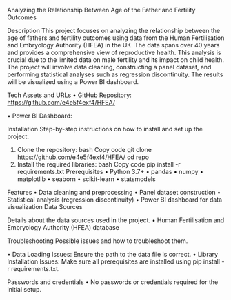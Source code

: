 Analyzing the Relationship Between Age of the Father and Fertility Outcomes


Description
This project focuses on analyzing the relationship between the age of fathers and fertility outcomes using data from the Human Fertilisation and Embryology Authority (HFEA) in the UK. The data spans over 40 years and provides a comprehensive view of reproductive health. This analysis is crucial due to the limited data on male fertility and its impact on child health. The project will involve data cleaning, constructing a panel dataset, and performing statistical analyses such as regression discontinuity. The results will be visualized using a Power BI dashboard.

Tech Assets and URLs
•	GitHub Repository: https://github.com/e4e5f4exf4/HFEA/

•	Power BI Dashboard: 

Installation
Step-by-step instructions on how to install and set up the project.

1.	Clone the repository:
bash
Copy code
git clone https://github.com/e4e5f4exf4/HFEA/
cd repo
2.	Install the required libraries:
bash
Copy code
pip install -r requirements.txt
Prerequisites
•	Python 3.7+
•	pandas
•	numpy
•	matplotlib
•	seaborn
•	scikit-learn
•	statsmodels

Features
•	Data cleaning and preprocessing
•	Panel dataset construction
•	Statistical analysis (regression discontinuity)
•	Power BI dashboard for data visualization
Data Sources

Details about the data sources used in the project.
•	Human Fertilisation and Embryology Authority (HFEA) database

Troubleshooting
Possible issues and how to troubleshoot them.

•	Data Loading Issues: Ensure the path to the data file is correct.
•	Library Installation Issues: Make sure all prerequisites are installed using pip install -r requirements.txt.

Passwords and credentials
•	No passwords or credentials required for the initial setup.

